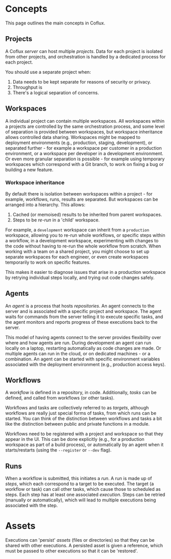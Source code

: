 # Concepts

This page outlines the main concepts in Coflux.

## Projects

A Coflux _server_ can host multiple _projects_. Data for each project is isolated from other projects, and orchestration is handled by a dedicated process for each project.

You should use a separate project when:

1. Data needs to be kept separate for reasons of security or privacy.
2. Throughput is
3. There's a logical separation of concerns.

## Workspaces

A individual project can contain multiple workspaces. All workspaces within a projects are controlled by the same orchestration process, and some level of separation is provided between workspaces, but workspace inheritance allows controlled data sharing. Workspaces might be mapped to deployment environments (e.g., production, staging, development), or separated further - for example a workspace per customer in a production environment, or a workspace per developer in a development environment. Or even more granular separation is possible - for example using temporary workspaces which correspond with a Git branch, to work on fixing a bug or building a new feature.

### Workspace inheritance

By default there is isolation between workspaces within a project - for example, workflows, runs, results are separated. But workspaces can be arranged into a hierarchy. This allows:

1. Cached (or memoised) results to be inherited from parent workspaces.
2. Steps to be _re-run_ in a 'child' workspace.

For example, a `development` workspace can inherit from a `production` workspace, allowing you to re-run whole workflows, or specific steps within a workflow, in a development workspace, experimenting with changes to the code without having to re-run the whole workflow from scratch. When working with a team on a shared project, you might choose to set up separate workspaces for each engineer, or even create workspaces temporarily to work on specific features.

This makes it easier to diagnose issues that arise in a production workspace by retrying individual steps locally, and trying out code changes safely.

## Agents

An _agent_ is a process that hosts _repositories_. An agent connects to the server and is associated with a specific project and workspace. The agent waits for commands from the server telling it to execute specific tasks, and the agent monitors and reports progress of these executions back to the server.

This model of having agents connect to the server provides flexibility over where and how agents are run. During development an agent can run locally on a laptop, restarting automatically as code changes are made. Or multiple agents can run in the cloud, or on dedicated machines - or a combination. An agent can be started with specific environment variables associated with the deployment environment (e.g., production access keys).

## Workflows

A _workflow_ is defined in a repository, in code. Additionally, _tasks_ can be defined, and called from workflows (or other tasks).

Workflows and tasks are collectively referred to as _targets_, although workflows are really just special forms of tasks, from which runs can be started. You can think of the distinction between workflows and tasks a bit like the distinction between public and private functions in a module.

Workflows need to be registered with a project and workspace so that they appear in the UI. This can be done explicitly (e.g., for a production workspace as part of a build process), or automatically by an agent when it starts/restarts (using the `--register` or `--dev` flag).

## Runs

When a workflow is submitted, this initiates a _run_. A run is made up of _steps_, which each correspond to a target to be executed. The target (a workflow or task) can call other tasks, which cause those to scheduled as steps. Each step has at least one associated _execution_. Steps can be retried (manually or automatically), which will lead to multiple executions being associated with the step.

# Assets

Executions can 'persist' _assets_ (files or directories) so that they can be shared with other executions. A persisted asset is given a reference, which must be passed to other executions so that it can be 'restored'.
